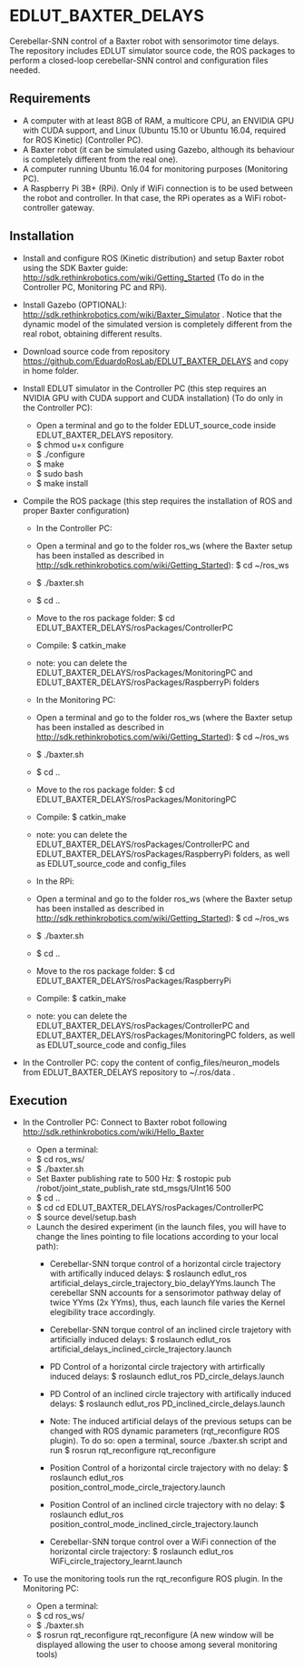 # EDLUT_BAXTER_DELAYS
Cerebellar-SNN control of a Baxter robot with sensorimotor time delays. The repository includes EDLUT simulator source code, the ROS packages to perform a closed-loop cerebellar-SNN control and configuration files needed. 


##  Requirements
* A computer with at least 8GB of RAM, a multicore CPU, an ENVIDIA GPU with CUDA support, and Linux (Ubuntu 15.10 or Ubuntu 16.04, required for ROS Kinetic) (Controller PC).
* A Baxter robot (it can be simulated using Gazebo, although its behaviour is completely different from the real one).
* A computer running Ubuntu 16.04 for monitoring purposes (Monitoring PC).
* A Raspberry Pi 3B+ (RPi). Only if WiFi connection is to be used between the robot and controller. In that case, the RPi operates as a WiFi robot-controller gateway.

## Installation
* Install and configure ROS (Kinetic distribution) and setup Baxter robot using the SDK Baxter guide: http://sdk.rethinkrobotics.com/wiki/Getting_Started (To do in the Controller PC, Monitoring PC and RPi).

* Install Gazebo (OPTIONAL): http://sdk.rethinkrobotics.com/wiki/Baxter_Simulator . Notice that the dynamic model of the simulated version is completely different from the real robot, obtaining different results. 

* Download source code from repository https://github.com/EduardoRosLab/EDLUT_BAXTER_DELAYS and copy in home folder. 

* Install EDLUT simulator in the Controller PC (this step requires an NVIDIA GPU with CUDA support and CUDA installation) (To do only in the Controller PC):
	* Open a terminal and go to the folder EDLUT_source_code inside EDLUT_BAXTER_DELAYS repository.
	* $ chmod u+x configure
	* $ ./configure
	* $ make
	* $ sudo bash
	* $ make install

* Compile the ROS package (this step requires the installation of ROS and proper Baxter configuration)
	* In the Controller PC:
	* Open a terminal and go to the folder ros_ws (where the Baxter setup has been installed as described in http://sdk.rethinkrobotics.com/wiki/Getting_Started): $ cd ~/ros_ws
	* $ ./baxter.sh
	* $ cd ..
  	* Move to the ros package folder: $ cd EDLUT_BAXTER_DELAYS/rosPackages/ControllerPC
	* Compile: $ catkin_make
	* note: you can delete the EDLUT_BAXTER_DELAYS/rosPackages/MonitoringPC and EDLUT_BAXTER_DELAYS/rosPackages/RaspberryPi folders
	
	* In the Monitoring PC:
	* Open a terminal and go to the folder ros_ws (where the Baxter setup has been installed as described in http://sdk.rethinkrobotics.com/wiki/Getting_Started): $ cd ~/ros_ws
	* $ ./baxter.sh
	* $ cd ..
  	* Move to the ros package folder: $ cd EDLUT_BAXTER_DELAYS/rosPackages/MonitoringPC
	* Compile: $ catkin_make
	* note: you can delete the EDLUT_BAXTER_DELAYS/rosPackages/ControllerPC and EDLUT_BAXTER_DELAYS/rosPackages/RaspberryPi folders, as well as EDLUT_source_code and config_files
	

	* In the RPi:
	* Open a terminal and go to the folder ros_ws (where the Baxter setup has been installed as described in http://sdk.rethinkrobotics.com/wiki/Getting_Started): $ cd ~/ros_ws
	* $ ./baxter.sh
	* $ cd ..
  	* Move to the ros package folder: $ cd EDLUT_BAXTER_DELAYS/rosPackages/RaspberryPi
	* Compile: $ catkin_make
	* note: you can delete the EDLUT_BAXTER_DELAYS/rosPackages/ControllerPC and EDLUT_BAXTER_DELAYS/rosPackages/MonitoringPC folders, as well as EDLUT_source_code and config_files


* In the Controller PC: copy the content of config_files/neuron_models from EDLUT_BAXTER_DELAYS repository to ~/.ros/data . 



## Execution 
* In the Controller PC: Connect to Baxter robot following http://sdk.rethinkrobotics.com/wiki/Hello_Baxter 
  * Open a terminal: 
  * $ cd ros_ws/
  * $ ./baxter.sh 
  * Set Baxter publishing rate to 500 Hz: $ rostopic pub /robot/joint_state_publish_rate std_msgs/UInt16 500
  * $ cd ..
  * $ cd cd EDLUT_BAXTER_DELAYS/rosPackages/ControllerPC
  * $ source devel/setup.bash
  * Launch the desired experiment (in the launch files, you will have to change the lines pointing to file locations according to your local path): 
    * Cerebellar-SNN torque control of a horizontal circle trajectory with artifically induced delays: 
	$ roslaunch edlut_ros artificial_delays_circle_trajectory_bio_delayYYms.launch 
	The cerebellar SNN accounts for a sensorimotor pathway delay of twice YYms (2x YYms), thus, each launch file varies the Kernel elegibility trace accordingly. 
    * Cerebellar-SNN torque control of an inclined circle trajetory with artificially induced delays: 
	$ roslaunch edlut_ros artificial_delays_inclined_circle_trajectory.launch 

    * PD Control of a horizontal circle trajectory with artirfically induced delays: 
	$ roslaunch edlut_ros PD_circle_delays.launch 

    * PD Control of an inclined circle trajectory with artifically induced delays: 
	$ roslaunch edlut_ros PD_inclined_circle_delays.launch 

    * Note: The induced artificial delays of the previous setups can be changed with ROS dynamic parameters (rqt_reconfigure ROS plugin). To do so: open a terminal, source ./baxter.sh script and run $ rosrun rqt_reconfigure rqt_reconfigure

    * Position Control of a horizontal circle trajectory with no delay: 
	$ roslaunch edlut_ros position_control_mode_circle_trajectory.launch
    
    * Position Control of an inclined circle trajectory with no delay: 
	$ roslaunch edlut_ros position_control_mode_inclined_circle_trajectory.launch
    

    * Cerebellar-SNN torque control over a WiFi connection of the horizontal circle trajectory: 
	$ roslaunch edlut_ros WiFi_circle_trajectory_learnt.launch

* To use the monitoring tools run the rqt_reconfigure ROS plugin. In the Monitoring PC:
  * Open a terminal: 
  * $ cd ros_ws/
  * $ ./baxter.sh 
  * $ rosrun rqt_reconfigure rqt_reconfigure (A new window will be displayed allowing the user to choose among several monitoring tools) 

